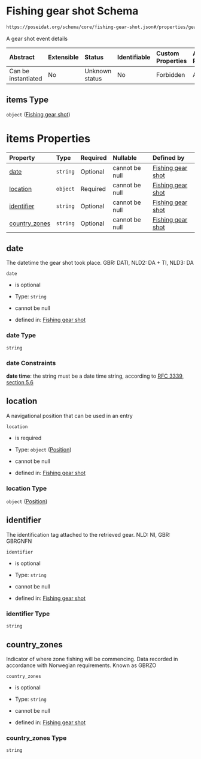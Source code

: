 # Fishing gear shot Schema

```txt
https://poseidat.org/schema/core/fishing-gear-shot.json#/properties/gear_shot/items
```

A gear shot event details

| Abstract            | Extensible | Status         | Identifiable | Custom Properties | Additional Properties | Access Restrictions | Defined In                                                                                        |
| :------------------ | :--------- | :------------- | :----------- | :---------------- | :-------------------- | :------------------ | :------------------------------------------------------------------------------------------------ |
| Can be instantiated | No         | Unknown status | No           | Forbidden         | Allowed               | none                | [fishing-gear-deployment.json*](schemas/core/fishing-gear-deployment.json "open original schema") |

## items Type

`object` ([Fishing gear shot](fishing-gear-deployment-properties-gear-shot-details-fishing-gear-shot.md))

# items Properties

| Property                        | Type     | Required | Nullable       | Defined by                                                                                                                                             |
| :------------------------------ | :------- | :------- | :------------- | :----------------------------------------------------------------------------------------------------------------------------------------------------- |
| [date](#date)                   | `string` | Optional | cannot be null | [Fishing gear shot](fishing-gear-shot-properties-date.md "https://poseidat.org/schema/core/fishing-gear-shot.json#/properties/date")                   |
| [location](#location)           | `object` | Required | cannot be null | [Fishing gear shot](trip-entry-properties-position.md "https://poseidat.org/schema/core/measurement/position.json#/properties/location")               |
| [identifier](#identifier)       | `string` | Optional | cannot be null | [Fishing gear shot](fishing-gear-shot-properties-identifier.md "https://poseidat.org/schema/core/fishing-gear-shot.json#/properties/identifier")       |
| [country_zones](#country_zones) | `string` | Optional | cannot be null | [Fishing gear shot](fishing-gear-shot-properties-country_zones.md "https://poseidat.org/schema/core/fishing-gear-shot.json#/properties/country_zones") |

## date

The datetime the gear shot took place. GBR: DATI, NLD2: DA + TI, NLD3: DA

`date`

*   is optional

*   Type: `string`

*   cannot be null

*   defined in: [Fishing gear shot](fishing-gear-shot-properties-date.md "https://poseidat.org/schema/core/fishing-gear-shot.json#/properties/date")

### date Type

`string`

### date Constraints

**date time**: the string must be a date time string, according to [RFC 3339, section 5.6](https://tools.ietf.org/html/rfc3339 "check the specification")

## location

A navigational position that can be used in an entry

`location`

*   is required

*   Type: `object` ([Position](trip-entry-properties-position.md))

*   cannot be null

*   defined in: [Fishing gear shot](trip-entry-properties-position.md "https://poseidat.org/schema/core/measurement/position.json#/properties/location")

### location Type

`object` ([Position](trip-entry-properties-position.md))

## identifier

The identification tag attached to the retrieved gear. NLD: NI, GBR: GBRGNFN

`identifier`

*   is optional

*   Type: `string`

*   cannot be null

*   defined in: [Fishing gear shot](fishing-gear-shot-properties-identifier.md "https://poseidat.org/schema/core/fishing-gear-shot.json#/properties/identifier")

### identifier Type

`string`

## country_zones

Indicator of where zone fishing will be commencing. Data recorded in accordance with Norwegian requirements. Known as GBRZO

`country_zones`

*   is optional

*   Type: `string`

*   cannot be null

*   defined in: [Fishing gear shot](fishing-gear-shot-properties-country_zones.md "https://poseidat.org/schema/core/fishing-gear-shot.json#/properties/country_zones")

### country_zones Type

`string`
